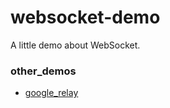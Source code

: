 # websocket-demo
A little demo about WebSocket.
### other_demos
 - [google_relay](https://github.com/XanthusL/websocket-demo/tree/master/other_demos/google_relay)
